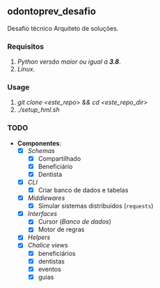 ## odontoprev_desafio
Desafio técnico Arquiteto de soluções.

### Requisitos
1. *Python versão maior ou igual a **3.8***.
2. *Linux*.

### Usage

1. *git clone <este_repo> && cd <este_repo_dir>*
2. *./setup_hml.sh*


### TODO

- **Componentes**:
    * [x] *Schemas*
        * [x] Compartilhado
        * [x] Beneficiário
        * [x] Dentista
  
    * [x] *CLI*
        * [x] Criar banco de dados e tabelas

    * [x] *Middlewares*
        * [x] Simular sistemas distribuídos (`requests`)
    
    * [x] *Interfaces*
        * [x] Cursor (*Banco de dados*)
        * [x] Motor de regras
    
    * [x] *Helpers*
    * [x] *Chalice views*
        * [x] beneficiários
        * [x] dentistas
        * [x] eventos
        * [x] guias